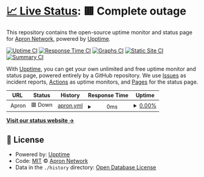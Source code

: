 # [📈 Live Status](https://Apron-Network.github.io/upptime): <!--live status--> **🟥 Complete outage**

This repository contains the open-source uptime monitor and status page for [Apron Network](https://apron.network), powered by [Upptime](https://github.com/upptime/upptime).

[![Uptime CI](https://github.com/Apron-Network/upptime/workflows/Uptime%20CI/badge.svg)](https://github.com/Apron-Network/upptime/actions?query=workflow%3A%22Uptime+CI%22)
[![Response Time CI](https://github.com/Apron-Network/upptime/workflows/Response%20Time%20CI/badge.svg)](https://github.com/Apron-Network/upptime/actions?query=workflow%3A%22Response+Time+CI%22)
[![Graphs CI](https://github.com/Apron-Network/upptime/workflows/Graphs%20CI/badge.svg)](https://github.com/Apron-Network/upptime/actions?query=workflow%3A%22Graphs+CI%22)
[![Static Site CI](https://github.com/Apron-Network/upptime/workflows/Static%20Site%20CI/badge.svg)](https://github.com/Apron-Network/upptime/actions?query=workflow%3A%22Static+Site+CI%22)
[![Summary CI](https://github.com/Apron-Network/upptime/workflows/Summary%20CI/badge.svg)](https://github.com/Apron-Network/upptime/actions?query=workflow%3A%22Summary+CI%22)

With [Upptime](https://upptime.js.org), you can get your own unlimited and free uptime monitor and status page, powered entirely by a GitHub repository. We use [Issues](https://github.com/Apron-Network/upptime/issues) as incident reports, [Actions](https://github.com/Apron-Network/upptime/actions) as uptime monitors, and [Pages](https://Apron-Network.github.io/upptime) for the status page.

<!--start: status pages-->
<!-- This summary is generated by Upptime (https://github.com/upptime/upptime) -->
<!-- Do not edit this manually, your changes will be overwritten -->
<!-- prettier-ignore -->
| URL | Status | History | Response Time | Uptime |
| --- | ------ | ------- | ------------- | ------ |
| <img alt="" src="https://favicons.githubusercontent.com/null" height="13"> Apron | 🟥 Down | [apron.yml](https://github.com/Apron-Network/upptime/commits/HEAD/history/apron.yml) | <details><summary><img alt="Response time graph" src="./graphs/apron/response-time-week.png" height="20"> 0ms</summary><br><a href="https://Apron-Network.github.io/upptime/history/apron"><img alt="Response time 305" src="https://img.shields.io/endpoint?url=https%3A%2F%2Fraw.githubusercontent.com%2FApron-Network%2Fupptime%2FHEAD%2Fapi%2Fapron%2Fresponse-time.json"></a><br><a href="https://Apron-Network.github.io/upptime/history/apron"><img alt="24-hour response time 0" src="https://img.shields.io/endpoint?url=https%3A%2F%2Fraw.githubusercontent.com%2FApron-Network%2Fupptime%2FHEAD%2Fapi%2Fapron%2Fresponse-time-day.json"></a><br><a href="https://Apron-Network.github.io/upptime/history/apron"><img alt="7-day response time 0" src="https://img.shields.io/endpoint?url=https%3A%2F%2Fraw.githubusercontent.com%2FApron-Network%2Fupptime%2FHEAD%2Fapi%2Fapron%2Fresponse-time-week.json"></a><br><a href="https://Apron-Network.github.io/upptime/history/apron"><img alt="30-day response time 0" src="https://img.shields.io/endpoint?url=https%3A%2F%2Fraw.githubusercontent.com%2FApron-Network%2Fupptime%2FHEAD%2Fapi%2Fapron%2Fresponse-time-month.json"></a><br><a href="https://Apron-Network.github.io/upptime/history/apron"><img alt="1-year response time 305" src="https://img.shields.io/endpoint?url=https%3A%2F%2Fraw.githubusercontent.com%2FApron-Network%2Fupptime%2FHEAD%2Fapi%2Fapron%2Fresponse-time-year.json"></a></details> | <details><summary><a href="https://Apron-Network.github.io/upptime/history/apron">0.00%</a></summary><a href="https://Apron-Network.github.io/upptime/history/apron"><img alt="All-time uptime 41.26%" src="https://img.shields.io/endpoint?url=https%3A%2F%2Fraw.githubusercontent.com%2FApron-Network%2Fupptime%2FHEAD%2Fapi%2Fapron%2Fuptime.json"></a><br><a href="https://Apron-Network.github.io/upptime/history/apron"><img alt="24-hour uptime 0.00%" src="https://img.shields.io/endpoint?url=https%3A%2F%2Fraw.githubusercontent.com%2FApron-Network%2Fupptime%2FHEAD%2Fapi%2Fapron%2Fuptime-day.json"></a><br><a href="https://Apron-Network.github.io/upptime/history/apron"><img alt="7-day uptime 0.00%" src="https://img.shields.io/endpoint?url=https%3A%2F%2Fraw.githubusercontent.com%2FApron-Network%2Fupptime%2FHEAD%2Fapi%2Fapron%2Fuptime-week.json"></a><br><a href="https://Apron-Network.github.io/upptime/history/apron"><img alt="30-day uptime 1.38%" src="https://img.shields.io/endpoint?url=https%3A%2F%2Fraw.githubusercontent.com%2FApron-Network%2Fupptime%2FHEAD%2Fapi%2Fapron%2Fuptime-month.json"></a><br><a href="https://Apron-Network.github.io/upptime/history/apron"><img alt="1-year uptime 41.26%" src="https://img.shields.io/endpoint?url=https%3A%2F%2Fraw.githubusercontent.com%2FApron-Network%2Fupptime%2FHEAD%2Fapi%2Fapron%2Fuptime-year.json"></a></details>

<!--end: status pages-->

[**Visit our status website →**](https://Apron-Network.github.io/upptime)

## 📄 License

- Powered by: [Upptime](https://github.com/upptime/upptime)
- Code: [MIT](./LICENSE) © [Apron Network](https://apron.network)
- Data in the `./history` directory: [Open Database License](https://opendatacommons.org/licenses/odbl/1-0/)
